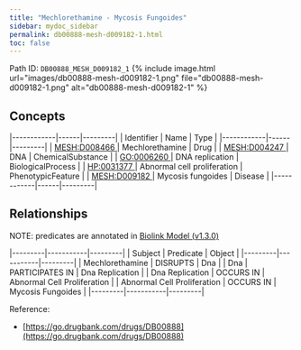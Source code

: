 ```yaml
---
title: "Mechlorethamine - Mycosis Fungoides"
sidebar: mydoc_sidebar
permalink: db00888-mesh-d009182-1.html
toc: false 
---
```



Path ID: `DB00888_MESH_D009182_1`
{% include image.html url="images/db00888-mesh-d009182-1.png" file="db00888-mesh-d009182-1.png" alt="db00888-mesh-d009182-1" %}

## Concepts

|------------|------|---------|
| Identifier | Name | Type    |
|------------|------|---------|
| <a href="https://identifiers.org/MESH:D008466">MESH:D008466 </a> | Mechlorethamine | Drug |
| <a href="https://identifiers.org/MESH:D004247">MESH:D004247 </a> | DNA | ChemicalSubstance |
| <a href="https://identifiers.org/GO:0006260">GO:0006260 </a> | DNA replication | BiologicalProcess |
| <a href="https://identifiers.org/HP:0031377">HP:0031377 </a> | Abnormal cell proliferation | PhenotypicFeature |
| <a href="https://identifiers.org/MESH:D009182">MESH:D009182 </a> | Mycosis fungoides | Disease |
|------------|------|---------|

## Relationships


NOTE: predicates are annotated in <a href="https://github.com/biolink/biolink-model/releases/tag/v1.3.0">Biolink Model (v1.3.0)</a>

|---------|-----------|---------|
| Subject | Predicate | Object  |
|---------|-----------|---------|
| Mechlorethamine | DISRUPTS | Dna |
| Dna | PARTICIPATES IN | Dna Replication |
| Dna Replication | OCCURS IN | Abnormal Cell Proliferation |
| Abnormal Cell Proliferation | OCCURS IN | Mycosis Fungoides |
|---------|-----------|---------|

Reference: 
  - [https://go.drugbank.com/drugs/DB00888](https://go.drugbank.com/drugs/DB00888)
